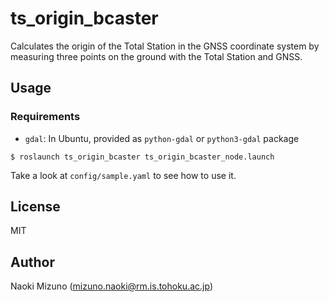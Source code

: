 # ts_origin_bcaster

Calculates the origin of the Total Station in the GNSS coordinate system by
measuring three points on the ground with the Total Station and GNSS.


## Usage

### Requirements

- `gdal`: In Ubuntu, provided as `python-gdal` or `python3-gdal` package

```
$ roslaunch ts_origin_bcaster ts_origin_bcaster_node.launch
```

Take a look at `config/sample.yaml` to see how to use it.


## License

MIT


## Author

Naoki Mizuno (mizuno.naoki@rm.is.tohoku.ac.jp)
